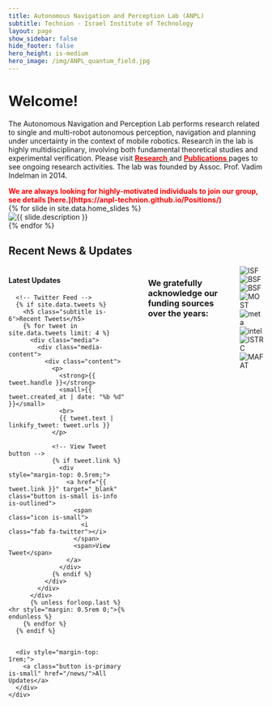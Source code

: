 ```yaml
---
title: Autonomous Navigation and Perception Lab (ANPL)
subtitle: Technion - Israel Institute of Technology
layout: page
show_sidebar: false
hide_footer: false
hero_height: is-medium
hero_image: /img/ANPL_quantum_field.jpg 
---
```


# Welcome! 

The Autonomous Navigation and Perception Lab performs research related to single and multi-robot autonomous perception, navigation and planning under uncertainty in the context of mobile robotics. Research in the lab is highly multidisciplinary, involving both fundamental theoretical studies and experimental verification. Please visit [<span style="color:red">
<b>Research</b>
</span>](https://anpl-technion.github.io/research/) and [<span style="color:red">
<b>Publications</b>
</span>](https://anpl-technion.github.io/publications/) pages to see ongoing research activities. The lab was founded by Assoc. Prof. Vadim Indelman in 2014.


<span style="color:red">
<b>
We are always looking for highly-motivated individuals to join our group, see details [here.](https://anpl-technion.github.io/Positions/)
</b>
</span>

<div class="slick-slider">
  {% for slide in site.data.home_slides %}
    <div>
      <img src="{{ slide.image }}" alt="{{ slide.description }}">
    </div>
  {% endfor %}
</div>

## Recent News & Updates

<div class="columns is-multiline">
  <div class="column is-12">
    <div class="box">
      <h4>Latest Updates</h4>
      
      <!-- Twitter Feed -->
      {% if site.data.tweets %}
        <h5 class="subtitle is-6">Recent Tweets</h5>
        {% for tweet in site.data.tweets limit: 4 %}
          <div class="media">
            <div class="media-content">
              <div class="content">
                <p>
                  <strong>{{ tweet.handle }}</strong>
                  <small>{{ tweet.created_at | date: "%b %d" }}</small>
                  <br>
                  {{ tweet.text | linkify_tweet: tweet.urls }}
                </p>
                
                <!-- View Tweet button -->
                {% if tweet.link %}
                  <div style="margin-top: 0.5rem;">
                    <a href="{{ tweet.link }}" target="_blank" class="button is-small is-info is-outlined">
                      <span class="icon is-small">
                        <i class="fab fa-twitter"></i>
                      </span>
                      <span>View Tweet</span>
                    </a>
                  </div>
                {% endif %}
              </div>
            </div>
          </div>
          {% unless forloop.last %}<hr style="margin: 0.5rem 0;">{% endunless %}
        {% endfor %}
      {% endif %}
      
      
      <div style="margin-top: 1rem;">
        <a class="button is-primary is-small" href="/news/">All Updates</a>
      </div>
    </div>
  </div>
</div>





<hr>

### We gratefully acknowledge our funding sources over the years: 

<div class="horizontal-grid-container">
  <div class="grid-item">
    <img src="/img/funding/ISF-logo3.png" alt="ISF">
  </div>
  <div class="grid-item">
    <img src="/img/funding/NSF-logo.jpeg" alt="BSF">
  </div>
  <div class="grid-item">
    <img src="/img/funding/BSF-logo.png" alt="BSF">
  </div>
  <div class="grid-item">
    <img src="/img/funding/MOST-logo3.jpeg" alt="MOST">
  </div>
  <div class="grid-item">
    <img src="/img/funding/meta.png" alt="meta">
  </div>
  <div class="grid-item">
    <img src="/img/funding/intel-150x150.png" alt="intel">
  </div>
  <div class="grid-item">
    <img src="/img/funding/ISTRC.png" alt="ISTRC">
  </div>
  <div class="grid-item">
    <img src="/img/funding/MAFAT-logo.png" alt="MAFAT">
  </div>
  <!-- <div class="grid-item">
    <img src="/img/funding/TASP-logo.png" alt="TASP">
  </div> -->
  <!-- Add more grid items for more images -->
</div>

